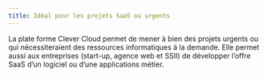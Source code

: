 ```yaml
---
title: Idéal pour les projets SaaS ou urgents
---
```

La plate forme Clever Cloud permet de mener à bien des projets urgents ou qui
nécessiteraient des ressources informatiques à la demande. Elle permet aussi aux
entreprises (start-up, agence web et SSII) de développer l’offre SaaS d’un
logiciel ou d’une applications métier.
